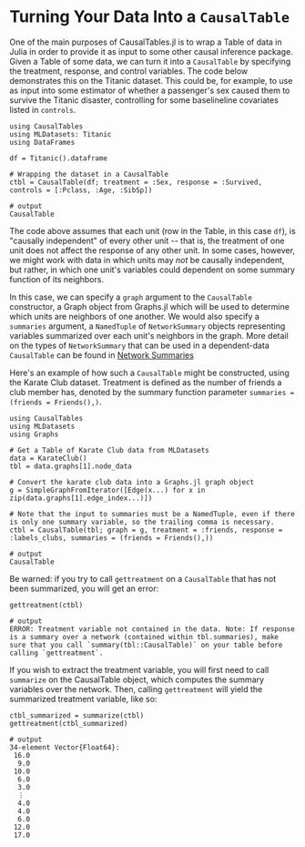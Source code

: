 # Turning Your Data Into a `CausalTable`

One of the main purposes of CausalTables.jl is to wrap a Table of data in Julia in order to provide it as input to some other causal inference package. Given a Table of some data, we can turn it into a `CausalTable` by specifying the treatment, response, and control variables. The code below demonstrates this on the Titanic dataset. This could be, for example, to use as input into some estimator of whether a passenger's sex caused them to survive the Titanic disaster, controlling for some baselineline covariates listed in `controls`.

```jldoctest titanic; output = false, filter = r"(?<=.{12}).*" # only take the first 12 characters of output
using CausalTables
using MLDatasets: Titanic
using DataFrames

df = Titanic().dataframe

# Wrapping the dataset in a CausalTable
ctbl = CausalTable(df; treatment = :Sex, response = :Survived, controls = [:Pclass, :Age, :SibSp])

# output
CausalTable
```

The code above assumes that each unit (row in the Table, in this case `df`), is "causally independent" of every other unit -- that is, the treatment of one unit does not affect the response of any other unit. In some cases, however, we might work with data in which units may *not* be causally independent, but rather, in which one unit's variables could dependent on some summary function of its neighbors. 

In this case, we can specify a `graph` argument to the `CausalTable` constructor, a Graph object from Graphs.jl which will be used to determine which units are neighbors of one another. We would also specify a `summaries` argument, a `NamedTuple` of `NetworkSummary` objects representing variables summarized over each unit's neighbors in the graph. More detail on the types of `NetworkSummary` that can be used in a dependent-data `CausalTable` can be found in [Network Summaries](network-summaries.md)

Here's an example of how such a `CausalTable` might be constructed, using the Karate Club dataset. Treatment is defined as the number of friends a club member has, denoted by the summary function parameter `summaries = (friends = Friends(),)`. 

```jldoctest karateclub; output = false, filter = r"(?<=.{12}).*"
using CausalTables
using MLDatasets
using Graphs

# Get a Table of Karate Club data from MLDatasets
data = KarateClub()
tbl = data.graphs[1].node_data

# Convert the karate club data into a Graphs.jl graph object
g = SimpleGraphFromIterator([Edge(x...) for x in zip(data.graphs[1].edge_index...)])

# Note that the input to summaries must be a NamedTuple, even if there is only one summary variable, so the trailing comma is necessary.
ctbl = CausalTable(tbl; graph = g, treatment = :friends, response = :labels_clubs, summaries = (friends = Friends(),))

# output
CausalTable
```

Be warned: if you try to call `gettreatment` on a `CausalTable` that has not been summarized, you will get an error:

```jldoctest karateclub
gettreatment(ctbl)

# output
ERROR: Treatment variable not contained in the data. Note: If response is a summary over a network (contained within tbl.summaries), make sure that you call `summary(tbl::CausalTable)` on your table before calling `gettreatment`.
```

If you wish to extract the treatment variable, you will first need to call `summarize` on the CausalTable object, which computes the summary variables over the network. Then, calling `gettreatment` will yield the summarized treatment variable, like so:

```jldoctest karateclub
ctbl_summarized = summarize(ctbl)
gettreatment(ctbl_summarized)

# output
34-element Vector{Float64}:
 16.0
  9.0
 10.0
  6.0
  3.0
  ⋮
  4.0
  4.0
  6.0
 12.0
 17.0
```